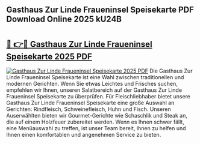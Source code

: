 ## Gasthaus Zur Linde Fraueninsel Speisekarte PDF Download Online 2025 kU24B

# <h2><a href="http://gc77qa.nevu.top/?p=Gasthaus+Zur+Linde+Fraueninsel+Speisekarte">🔗 👉🔴 Gasthaus Zur Linde Fraueninsel Speisekarte 2025 PDF</a></h2>

[![Gasthaus Zur Linde Fraueninsel Speisekarte 2025 PDF](https://i.imgur.com/dBaPXMq.png)](http://gc77qa.nevu.top/?p=Gasthaus+Zur+Linde+Fraueninsel+Speisekarte)
Die Gasthaus Zur Linde Fraueninsel Speisekarte ist eine Wahl zwischen traditionellen und modernen Gerichten. Wenn Sie etwas Leichtes und Frisches suchen, empfehlen wir Ihnen, unseren Salatbereich auf der Gasthaus Zur Linde Fraueninsel Speisekarte zu überprüfen. Für Fleischliebhaber bietet unsere Gasthaus Zur Linde Fraueninsel Speisekarte eine große Auswahl an Gerichten: Rindfleisch, Schweinefleisch, Huhn und Fisch. Unseren Auserwählten bieten wir Gourmet-Gerichte wie Schaschlik und Steak an, die auf einem Holzfeuer zubereitet werden. Wenn es Ihnen schwer fällt, eine Menüauswahl zu treffen, ist unser Team bereit, Ihnen zu helfen und Ihnen einen komfortablen und angenehmen Service zu bieten.
